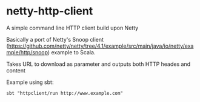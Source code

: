 # netty-http-client

A simple command line HTTP client build upon Netty

Basically a port of Netty's Snoop client (https://github.com/netty/netty/tree/4.1/example/src/main/java/io/netty/example/http/snoop) example to Scala.

Takes URL to download as parameter and outputs both HTTP heades and content

Example using sbt:

```
sbt "httpclient/run http://www.example.com"
```
